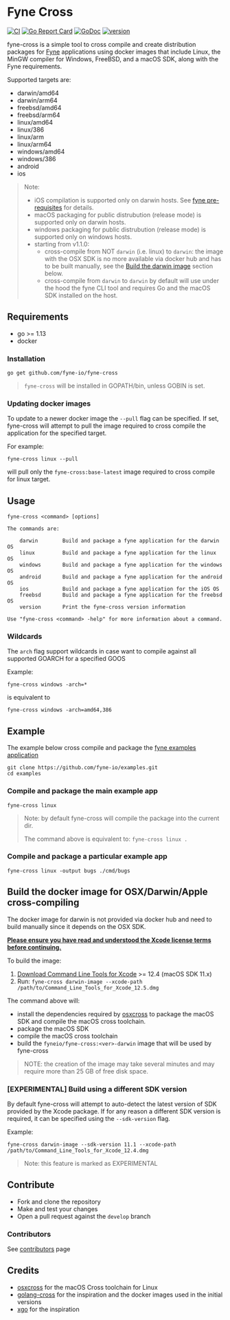 # Fyne Cross

[![CI](https://github.com/fyne-io/fyne-cross/workflows/CI/badge.svg)](https://github.com/fyne-io/fyne-cross/actions?query=workflow%3ACI) [![Go Report Card](https://goreportcard.com/badge/github.com/fyne-io/fyne-cross)](https://goreportcard.com/report/github.com/fyne-io/fyne-cross) [![GoDoc](https://godoc.org/github.com/fyne-io/fyne-cross?status.svg)](http://godoc.org/github.com/fyne-io/fyne-cross) [![version](https://img.shields.io/github/v/tag/fyne-io/fyne-cross?label=version)]()

fyne-cross is a simple tool to cross compile and create distribution packages
for [Fyne](https://fyne.io) applications using docker images that include Linux,
the MinGW compiler for Windows, FreeBSD, and a macOS SDK, along with the Fyne
requirements.

Supported targets are:
  -  darwin/amd64
  -  darwin/arm64
  -  freebsd/amd64
  -  freebsd/arm64
  -  linux/amd64
  -  linux/386
  -  linux/arm
  -  linux/arm64
  -  windows/amd64
  -  windows/386
  -  android
  -  ios

> Note: 
> - iOS compilation is supported only on darwin hosts. See [fyne pre-requisites](https://developer.fyne.io/started/#prerequisites) for details.
> - macOS packaging for public distrubution (release mode) is supported only on darwin hosts.
> - windows packaging for public distrubution (release mode) is supported only on windows hosts.
> - starting from v1.1.0:
>   - cross-compile from NOT `darwin` (i.e. linux) to `darwin`: the image with the OSX SDK is no more available via docker hub and has to be built manually, see the [Build the darwin image](#build_darwin_image) section below.
>   - cross-compile from `darwin` to `darwin` by default will use under the hood the fyne CLI tool and requires Go and the macOS SDK installed on the host.

## Requirements

- go >= 1.13
- docker

### Installation

```
go get github.com/fyne-io/fyne-cross
```

> `fyne-cross` will be installed in GOPATH/bin, unless GOBIN is set.

### Updating docker images

To update to a newer docker image the `--pull` flag can be specified.
If set, fyne-cross will attempt to pull the image required to cross compile the application for the specified target.

For example:

```
fyne-cross linux --pull
```

will pull only the `fyne-cross:base-latest` image required to cross compile for linux target.   

## Usage

```
fyne-cross <command> [options]

The commands are:

	darwin        Build and package a fyne application for the darwin OS
	linux         Build and package a fyne application for the linux OS
	windows       Build and package a fyne application for the windows OS
	android       Build and package a fyne application for the android OS
	ios           Build and package a fyne application for the iOS OS
	freebsd       Build and package a fyne application for the freebsd OS
	version       Print the fyne-cross version information

Use "fyne-cross <command> -help" for more information about a command.
```

### Wildcards

The `arch` flag support wildcards in case want to compile against all supported GOARCH for a specified GOOS

Example:

```
fyne-cross windows -arch=*
```

is equivalent to

```
fyne-cross windows -arch=amd64,386
```

## Example

The example below cross compile and package the [fyne examples application](https://github.com/fyne-io/examples)

```
git clone https://github.com/fyne-io/examples.git
cd examples
```

### Compile and package the main example app

```
fyne-cross linux
```

> Note: by default fyne-cross will compile the package into the current dir.
>
> The command above is equivalent to: `fyne-cross linux .`

### Compile and package a particular example app

```
fyne-cross linux -output bugs ./cmd/bugs
```

## <a name="build_darwin_image"></a>Build the docker image for OSX/Darwin/Apple cross-compiling
The docker image for darwin is not provided via docker hub and need to build manually since it depends on the OSX SDK.

**[Please ensure you have read and understood the Xcode license
   terms before continuing.](https://www.apple.com/legal/sla/docs/xcode.pdf)**

To build the image:
1. [Download Command Line Tools for Xcode](https://developer.apple.com/download/more) >= 12.4 (macOS SDK 11.x)
2. Run: `fyne-cross darwin-image --xcode-path /path/to/Command_Line_Tools_for_Xcode_12.5.dmg`

The command above will:
- install the dependencies required by [osxcross](https://github.com/tpoechtrager/osxcross) to package the macOS SDK and compile the macOS cross toolchain.
- package the macOS SDK
- compile the macOS cross toolchain
- build the `fyneio/fyne-cross:<ver>-darwin` image that will be used by fyne-cross

> NOTE: the creation of the image may take several minutes and may require more than 25 GB of free disk space.

### [EXPERIMENTAL] Build using a different SDK version

By default fyne-cross will attempt to auto-detect the latest version of SDK provided by the Xcode package. If for any reason a different SDK version is required, it can be specified using the `--sdk-version` flag.

Example:

`fyne-cross darwin-image --sdk-version 11.1 --xcode-path /path/to/Command_Line_Tools_for_Xcode_12.4.dmg`

> Note: this feature is marked as EXPERIMENTAL

## Contribute

- Fork and clone the repository
- Make and test your changes
- Open a pull request against the `develop` branch

### Contributors

See [contributors](https://github.com/fyne-io/fyne-cross/graphs/contributors) page

## Credits

- [osxcross](https://github.com/tpoechtrager/osxcross) for the macOS Cross toolchain for Linux
- [golang-cross](https://github.com/docker/golang-cross) for the inspiration and the docker images used in the initial versions
- [xgo](https://github.com/karalabe/xgo) for the inspiration
